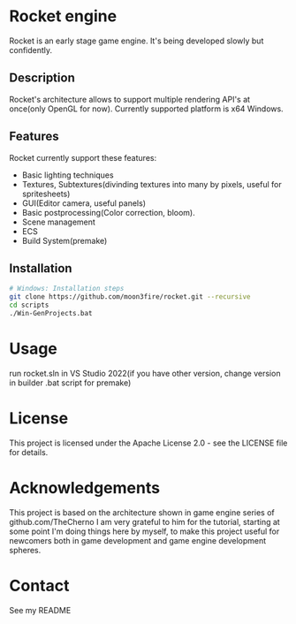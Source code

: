 # Rocket engine

Rocket is an early stage game engine. It's being developed slowly but confidently.

## Description

Rocket's architecture allows to support multiple rendering API's at once(only OpenGL for now).
Currently supported platform is x64 Windows.

## Features

Rocket currently support these features:

- Basic lighting techniques
- Textures, Subtextures(divinding textures into many by pixels, useful for spritesheets)
- GUI(Editor camera, useful panels)
- Basic postprocessing(Color correction, bloom).
- Scene management
- ECS
- Build System(premake)
## Installation

```bash
# Windows: Installation steps
git clone https://github.com/moon3fire/rocket.git --recursive
cd scripts
./Win-GenProjects.bat
```

# Usage
run rocket.sln in VS Studio 2022(if you have other version, change version in builder .bat script for premake)

# License
This project is licensed under the Apache License 2.0 - see the LICENSE file for details.

# Acknowledgements
This project is based on the architecture shown in game engine series of github.com/TheCherno
I am very grateful to him for the tutorial, starting at some point I'm doing things here by myself, to make this project useful for newcomers both in game development and game engine development spheres.

# Contact
See my README
